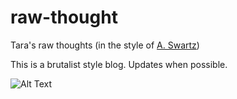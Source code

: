 # raw-thought
Tara's raw thoughts 
(in the style of [A. Swartz](http://www.aaronsw.com/weblog/))

This is a brutalist style blog. Updates when possible.

![Alt Text](https://media1.giphy.com/media/Pl7MhjWSvFwzu/giphy.gif?cid=ecf05e478bxtwun0n07xzgrpqro73v9yk64ccyps55kfoe3l&rid=giphy.gif)
